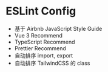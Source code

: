 # ESLint Config

- 基于 Airbnb JavaScript Style Guide
- Vue 3 Recommend
- TypeScript Recommend
- Prettier Recommend
- 自动排序 import, export
- 自动排序 TailwindCSS 的 class
